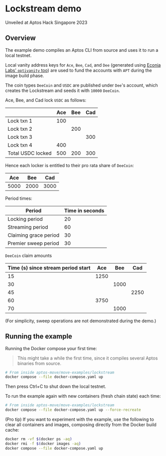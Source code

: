 # Lockstream demo

Unveiled at Aptos Hack Singapore 2023

## Overview

The example demo compiles an Aptos CLI from source and uses it to run a local testnet.

Local vanity address keys for `Ace`, `Bee`, `Cad`, and `Dee` (generated using [Econia Labs' `optivanity` too](https://github.com/econia-labs/optivanity)) are used to fund the accounts with `APT` during the image build phase.

The coin types `DeeCoin` and `USDC` are published under `Dee`'s account, which creates the Lockstream and seeds it with `10000` `DeeCoin`.

Ace, Bee, and Cad lock `USDC` as follows:

|                   | Ace | Bee | Cad |
| ----------------- | --- | --- | --- |
| Lock txn 1        | 100 |     |     |
| Lock txn 2        |     | 200 |     |
| Lock txn 3        |     |     | 300 |
| Lock txn 4        | 400 |     |     |
| Total USDC locked | 500 | 200 | 300 |

Hence each locker is entitled to their pro rata share of `DeeCoin`:

| Ace  | Bee  | Cad  |
| ---- | ---- | ---- |
| 5000 | 2000 | 3000 |

Period times:

| Period                | Time in seconds |
| --------------------- | --------------- |
| Locking period        | 20              |
| Streaming period      | 60              |
| Claiming grace period | 30              |
| Premier sweep period  | 30              |

`DeeCoin` claim amounts

| Time (s) since stream period start | Ace  | Bee  | Cad  |
| ---------------------------------- | ---- | ---- | ---- |
| 15                                 | 1250 |      |      |
| 30                                 |      | 1000 |      |
| 45                                 |      |      | 2250 |
| 60                                 | 3750 |      |      |
| 70                                 |      | 1000 |      |

(For simplicity, sweep operations are not demonstrated during the demo.)

## Running the example

Running the Docker compose your first time:

> This might take a while the first time, since it compiles several Aptos binaries from source.

```sh
# From inside aptos-move/move-examples/lockstream
docker compose --file docker-compose.yaml up
```

Then press Ctrl+C to shut down the local testnet.

To run the example again with new containers (fresh chain state) each time:

```sh
# From inside aptos-move/move-examples/lockstream
docker compose --file docker-compose.yaml up --force-recreate
```

(Pro tip) If you want to experiment with the example, use the following to clear all containers and images, composing directly from the Docker build cache:

```sh
docker rm -vf $(docker ps -aq)
docker rmi -f $(docker images -aq)
docker compose --file docker-compose.yaml up
```
